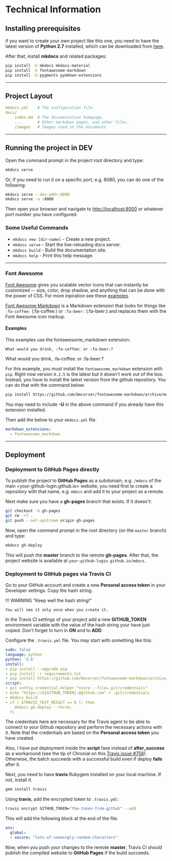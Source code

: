 # Technical Information

## Installing prerequisites

if you want to create your own project like this one, you need to have the latest version of __Python 2.7__ installed, which can be downloaded from [here](https://www.python.org/downloads/).

After that, install __mkdocs__ and related packages:

``` bash
pip install -U mkdocs mkdocs-material
pip install -U fontawesome-markdown
pip install -U pygments pymdown-extensions
```

---

## Project Layout

``` yaml
mkdocs.yml    # The configuration file.
docs/
    index.md  # The documentation homepage.
    ...       # Other markdown pages, and other files.
    /images   # Images used in the documents
```

---

## Running the project in DEV

Open the command prompt in the project root directory and type:

``` bash
mkdocs serve
```

Or, if you need to run it on a specific port, e.g. 8080, you can do one of the following:

``` bash
mkdocs serve --dev-addr:8080
mkdocs serve -a :8080
```

Then open your browser and navigate to <http://localhost:8000> or whatever port number you have configured.

### Some Useful Commands

* `mkdocs new [dir-name]` - Create a new project.
* `mkdocs serve` - Start the live-reloading docs server.
* `mkdocs build` - Build the documentation site.
* `mkdocs help` - Print this help message.

---

### Font Awesome

[Font Awesome](https://fortawesome.github.io) gives you scalable vector icons that can instantly be customized -- size, color, drop shadow, and anything that can be done with the power of CSS. For more inpiration see these [examples](http://fontawesome.io/examples/).

[Font Awesome Markdown](http://bmcorser.github.io/fontawesome-markdown/) is a Markdown extension that looks for things like `:fa-coffee:` (:fa-coffee:) or `:fa-beer:` (:fa-beer:) and replaces them with the Font Awesome icon markup.

#### Examples

This examples use the fontawesome_markdown extension:

```none
What would you drink, :fa-coffee: or :fa-beer:?
```

What would you drink, :fa-coffee: or :fa-beer:?

For this example, you must install the `fontawesome_markdown` extension with `pip`. Right now version `0.2.5` is the latest but it doesn't work out of the box. Instead, you have to install the latest version from the github repository. You can do that with the command below:

``` bash
pip install https://github.com/bmcorser/fontawesome-markdown/archive/master.zip
```

You may need to include __-U__ in the above command if you already have this extension installed.

Then add the below to your `mkdocs.yml` file.

``` yaml
markdown_extensions:
  - fontawesome_markdown
```

---

## Deployment

### Deployment to GitHub Pages directly

To publish the project to __GitHub Pages__ as a subdomain, e.g. `/mdocs` of the main <your-github-login.github.io> website, you need first to create a repository with that name, e.g. `mdocs` and add it to your project as a remote.

Next make sure you have a __gh-pages__ branch that exists. If it doesn't:

``` bash
git checkout -b gh-pages
git rm -rf .
git push --set-upstream origin gh-pages
```

Now, open the command prompt in the root directory (on the `master` branch) and type:

``` bash
mkdocs gh-deploy
```

This will push the __master__  branch to the remote __gh-pages__. After that, the project website is available at `your-github-login.github.io/mdocs`.

### Deployment to GitHub pages via Travis CI

Go to your GitHub account and create a new __Personal access token__ in your Developer settings. Copy the hash string.

!!! WARNING "Keep well the hash string!"

    You will see it only once when you create it.

In the Travis CI settings of your project add a new __GITHUB_TOKEN__ environment variable with the value of the hash string your have just copied. Don't forget to turn in __ON__ and to __ADD__.

Configure the `.travis.yml` file. You may start with something like this:

``` yaml
sudo: false
language: python
python: '3.6'
install:
- pip install --upgrade pip
- pip install -r requirements.txt
- pip install https://github.com/bmcorser/fontawesome-markdown/archive/master.zip
script:
- git config credential.helper "store --file=.git/credentials"
- echo "https://${GITHUB_TOKEN}:@github.com" > .git/credentials
- mkdocs build
- if [ $TRAVIS_TEST_RESULT == 0 ]; then
    mkdocs gh-deploy --force;
  fi
```

The credentials here are necessary for the Travis agent to be able to connect to your Github repository and perform the necessary actions with it. Note that the credentials are based on the __Personal access token__ you have created.

Also, I have put deployment inside the __script__ fase instead of __after_success__ as a workaround (see the tip of Chronial on this [Travis issue #758](https://github.com/travis-ci/travis-ci/issues/758)). Otherwise, the batch succeeds with a successful build even if deploy __fails__ after it.

Next, you need to have __travis__ Rubygem installed on your local machine. If not, install it:

``` bash
gem install travis
```

Using __travis__, add the encrypted token to `.travis.yml`:

``` bash
travis encrypt GITHUB_TOKEN="the-token-from-github" --add
```

This will add the following block at the end of the file:

``` yaml
env:
  global:
  - secure: "lots-of-seemingly-random-characters"
```

Now, when you push your changes to the remote __master__, Travis CI should publish the compiled website to __GitHub Pages__ if the build succeeds.
